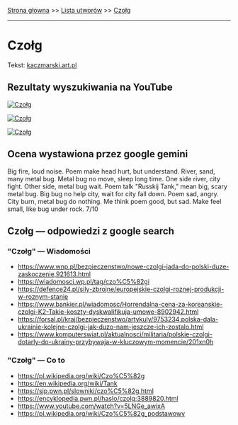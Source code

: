 [Strona głowna](../index.md) >> [Lista utworów](../list.md) >> [Czołg](110.md)

---

# Czołg

Tekst: [kaczmarski.art.pl](https://www.kaczmarski.art.pl/tworczosc/wiersze/czolg/)

## Rezultaty wyszukiwania na YouTube

[![Czołg](http://img.youtube.com/vi/MmgYUm-OG7M/0.jpg)](https://www.youtube.com/watch?v=MmgYUm-OG7M "Czołg - YouTube")

[![Czołg](http://img.youtube.com/vi/yCeuV682y6w/0.jpg)](https://www.youtube.com/watch?v=yCeuV682y6w "Kaczmarski - Czołg - YouTube")

[![Czołg](http://img.youtube.com/vi/0nvE9InoIfs/0.jpg)](https://www.youtube.com/watch?v=0nvE9InoIfs "Jacek Kaczmarski - Czołg - YouTube")

## Ocena wystawiona przez google gemini

Big fire, loud noise. Poem make head hurt, but understand. River, sand, many metal bug. Metal bug no move, sleep long time. One side river, city fight. Other side, metal bug wait. Poem talk "Russkij Tank," mean big, scary metal bug. Big bug no help city, wait for city fall down. Poem sad, angry. City burn, metal bug do nothing. Me think poem good, but sad. Make feel small, like bug under rock. 7/10


## Czołg — odpowiedzi z google search

### "Czołg" — Wiadomości

 - <https://www.wnp.pl/bezpieczenstwo/nowe-czolgi-jada-do-polski-duze-zaskoczenie,921613.html>
 - <https://wiadomosci.wp.pl/tag/czo%C5%82gi>
 - <https://defence24.pl/sily-zbrojne/europejskie-czolgi-roznej-produkcji-w-roznym-stanie>
 - <https://www.bankier.pl/wiadomosc/Horrendalna-cena-za-koreanskie-czolgi-K2-Takie-koszty-dyskwalifikuja-umowe-8902942.html>
 - <https://forsal.pl/kraj/bezpieczenstwo/artykuly/9753234,polska-dala-ukrainie-kolejne-czolgi-jak-duzo-nam-jeszcze-ich-zostalo.html>
 - <https://www.komputerswiat.pl/aktualnosci/militaria/polskie-czolgi-dotarly-do-ukrainy-przybywaja-w-kluczowym-momencie/201xn0h>

### "Czołg" — Co to

 - <https://pl.wikipedia.org/wiki/Czo%C5%82g>
 - <https://en.wikipedia.org/wiki/Tank>
 - <https://sjp.pwn.pl/slowniki/czo%C5%82g.html>
 - <https://encyklopedia.pwn.pl/haslo/czolg;3889820.html>
 - <https://www.youtube.com/watch?v=5LNGe_awixA>
 - <https://pl.wikipedia.org/wiki/Czo%C5%82g_podstawowy>

